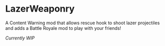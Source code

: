 # LazerWeaponry

A Content Warning mod that allows rescue hook to shoot lazer projectiles and adds a Battle Royale mod to play with your friends!

*Currently WIP*
